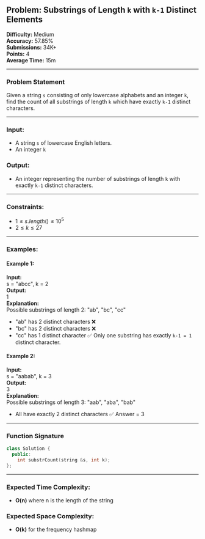 ## Problem: Substrings of Length `k` with `k-1` Distinct Elements

**Difficulty:** Medium  
**Accuracy:** 57.85%  
**Submissions:** 34K+  
**Points:** 4  
**Average Time:** 15m

---

### Problem Statement
Given a string `s` consisting of only lowercase alphabets and an integer `k`, find the count of all substrings of length `k` which have exactly `k-1` distinct characters.

---

### Input:
- A string `s` of lowercase English letters.  
- An integer `k`

### Output:
- An integer representing the number of substrings of length `k` with exactly `k-1` distinct characters.

---

### Constraints:
- $1 \leq s.length() \leq 10^5$
- $2 \leq k \leq 27$

---

### Examples:

#### Example 1:
**Input:**  
s = "abcc", k = 2  
**Output:**  
1  
**Explanation:**  
Possible substrings of length 2: "ab", "bc", "cc"
- "ab" has 2 distinct characters ❌
- "bc" has 2 distinct characters ❌
- "cc" has 1 distinct character ✅
Only one substring has exactly `k-1 = 1` distinct character.

#### Example 2:
**Input:**  
s = "aabab", k = 3  
**Output:**  
3  
**Explanation:**  
Possible substrings of length 3: "aab", "aba", "bab"
- All have exactly 2 distinct characters ✅
Answer = 3

---

### Function Signature
```cpp
class Solution {
  public:
    int substrCount(string &s, int k);
};
```

---

### Expected Time Complexity:
- **O(n)** where n is the length of the string

### Expected Space Complexity:
- **O(k)** for the frequency hashmap
